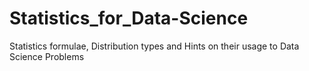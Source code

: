 # Statistics_for_Data-Science
Statistics formulae, Distribution types and Hints on their usage to Data Science Problems
